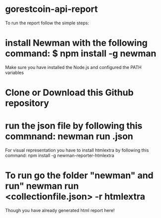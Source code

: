 # gorestcoin-api-report
To run the report follow the simple steps:

# install Newman with the following command: $ npm install -g newman
Make sure you have installed the Node.js and configured the PATH variables

# Clone or Download this Github repository

# run the json file by following this commnand:   newman run <filename>.json

For visual representation you have to install htmlextra by following this command: npm install -g newman-reporter-htmlextra

# To run go the folder "newman" and run" newman run <collectionfile.json> -r htmlextra

Though you have already generated html report here!
